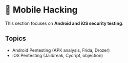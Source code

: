 # 📱 Mobile Hacking

This section focuses on **Android and iOS security testing**.

## Topics
- Android Pentesting (APK analysis, Frida, Drozer)  
- iOS Pentesting (Jailbreak, Cycript, objection)  

